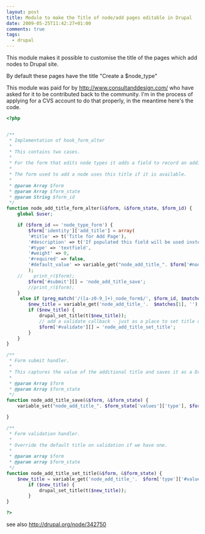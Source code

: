 ```yaml
---
layout: post
title: Module to make the Title of node/add pages editable in Drupal
date: 2009-05-25T11:42:27+01:00
comments: true
tags:
  - drupal
---
```


This module makes it possible to customise the title of the pages which add nodes to Drupal site.

By default these pages have the title "Create a $node_type"

This module was paid for by http://www.consultanddesign.com/ who have asked for it to be contributed back to the community. I'm in the process of applying for a CVS account to do that properly, in the meantime here's the code.

```php
<?php


/**
 * Implementation of hook_form_alter
 *
 * This contains two cases.
 *
 * For the form that edits node types it adds a field to record an additional title.
 *
 * The form used to add a node uses this title if it is available.
 *
 * @param Array $form
 * @param Array $form_state
 * @param String $form_id
 */
function node_add_title_form_alter(&$form, &$form_state, $form_id) {
    global $user;

    if ($form_id == 'node_type_form') {
        $form['identity']['add_title'] = array(
		'#title' => t('Title for Add Page'),
        '#description' => t('If populated this field will be used instead of the "Create Blah" default title when adding a new node of this type'),
		'#type' => 'textfield',
        '#weight' => 0,
		'#required' => false,
        '#default_value' => variable_get("node_add_title_". $form['#node_type']->type, ''),
        );
    //    print_r($form);
        $form['#submit'][] = 'node_add_title_save';
        //print_r($form);
    }
     else if (preg_match('/([a-z0-9_]+)_node_form$/', $form_id, $matches)) {
        $new_title = variable_get('node_add_title_'.  $matches[1], '');
        if ($new_title) {
            drupal_set_title(t($new_title));
            // add a validate callback - just as a place to set title on validation
            $form['#validate'][] = 'node_add_title_set_title';
        }
    }
}

/**
 * Form submit handler.
 *
 * This captures the value of the additional title and saves it as a Drupal variable.
 *
 * @param Array $form
 * @param Array $form_state
 */
function node_add_title_save(&$form, &$form_state) {
    variable_set("node_add_title_". $form_state['values']['type'], $form_state['values']['add_title']);

}

/**
 * Form validation handler.
 *
 * Override the default title on validation if we have one.
 *
 * @param array $form
 * @param array $form_state
 */
function node_add_title_set_title(&$form, &$form_state) {
    $new_title = variable_get('node_add_title_'.  $form['type']['#value'], '');
        if ($new_title) {
            drupal_set_title(t($new_title));
        }
}

?>
```

see also http://drupal.org/node/342750
